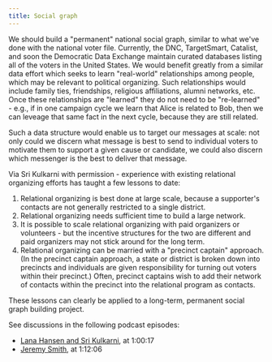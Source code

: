 ```yaml
---
title: Social graph
---
```


We should build a "permanent" national social graph, similar to what we've done with the national voter file. Currently, the DNC, TargetSmart, Catalist, and soon the Democratic Data Exchange maintain curated databases listing all of the voters in the United States. We would benefit greatly from a similar data effort which seeks to learn "real-world" relationships among people, which may be relevant to political organizing. Such relationships would include family ties, friendships, religious affiliations, alumni networks, etc. Once these relationships are "learned" they do not need to be "re-learned" - e.g., if in one campaign cycle we learn that Alice is related to Bob, then we can leveage that same fact in the next cycle, because they are still related.

Such a data structure would enable us to target our messages at scale: not only could we discern what message is best to send to individual voters to motivate them to support a given cause or candidate, we could also discern which messenger is the best to deliver that message.

Via Sri Kulkarni with permission - experience with existing relational organizing efforts has taught a few lessons to date:

1. Relational organizing is best done at large scale, because a supporter's contacts are not generally restricted to a single district.
2. Relational organizing needs sufficient time to build a large network.
3. It is possible to scale relational organizing with paid organizers or volunteers - but the incentive structures for the two are different and paid organizers may not stick around for the long term.
4. Relational organizing can be married with a "precinct captain" approach. (In the precinct captain approach, a state or district is broken down into precincts and individuals are given responsibility for turning out voters within their precinct.) Often, precinct captains wish to add their network of contacts within the precinct into the relational program as contacts.

These lessons can clearly be applied to a long-term, permanent social graph building project.

See discussions in the following podcast episodes:
* [Lana Hansen and Sri Kulkarni](https://www.resistancedashboard.com/node/1095), at 1:00:17
* [Jeremy Smith](https://www.resistancedashboard.com/node/1090), at 1:12:06